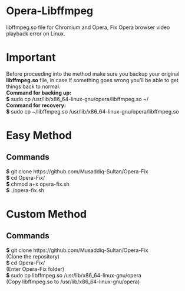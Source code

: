 # Opera-Libffmpeg
libffmpeg.so file for Chromium and Opera, Fix Opera browser video playback error on Linux.

<h1>Important</h1>
<p>Before proceeding into the method make sure you backup your original <b>libffmpeg.so</b> file, in case if something goes wrong you'll be able to get things back to normal.<br><b>Command for backing up:</b><br><b>$</b> sudo cp /usr/lib/x86_64-linux-gnu/opera/libffmpeg.so ~/<br><b>Command for recovery:</b><br><b>$</b> sudo cp ~/libffmpeg.so /usr/lib/x86_64-linux-gnu/opera/libffmpeg.so</p>
<h1>Easy Method</h1>
<h2>Commands</h2>
<p>
  <b>$</b> git clone https://github.com/Musaddiq-Sultan/Opera-Fix
  <br><b>$</b> cd Opera-Fix/
  <br><b>$</b> chmod a+x opera-fix.sh
  <br><b>$</b> ./opera-fix.sh
</p>

<h1>Custom Method</h1>
<h2>Commands</h2>
<p>
  <b>$</b> git clone https://github.com/Musaddiq-Sultan/Opera-Fix<br>(Clone the repository)
  <br><b>$</b> cd Opera-Fix/<br>(Enter Opera-Fix folder)
  <br><b>$</b> sudo cp libffmpeg.so /usr/lib/x86_64-linux-gnu/opera<br>(Copy libffmpeg.so to /usr/lib/x86_64-linux-gnu/opera)
</p>

